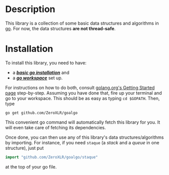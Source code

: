 # Description

This library is a collection of some basic data structures and algorithms in [go](https://golang.org/). For now, the data structures **are not thread-safe**.

# Installation

To install this library, you need to have:
* a [_**basic go installation**_](https://golang.org/dl/) and
* a [_**go workspace**_](https://golang.org/doc/code.html) set up.

For instructions on how to do both, consult [golang.org's Getting Started page](https://golang.org/doc/install) step-by-step. Assuming you have done that, fire up your terminal and go to your workspace. This should be as easy as typing `cd $GOPATH`. Then, type
```
go get github.com/ZeroXLR/goalgo
```
This convenient go command will automatically fetch this library for you. It will even take care of fetching its dependencies.

Once done, you can then use any of this library's data structures/algorithms by importing. For instance, if you need `staque` (a _stack_ and a _queue_ in one structure), just put
```go
import "github.com/ZeroXLR/goalgo/staque"
```
at the top of your go file.